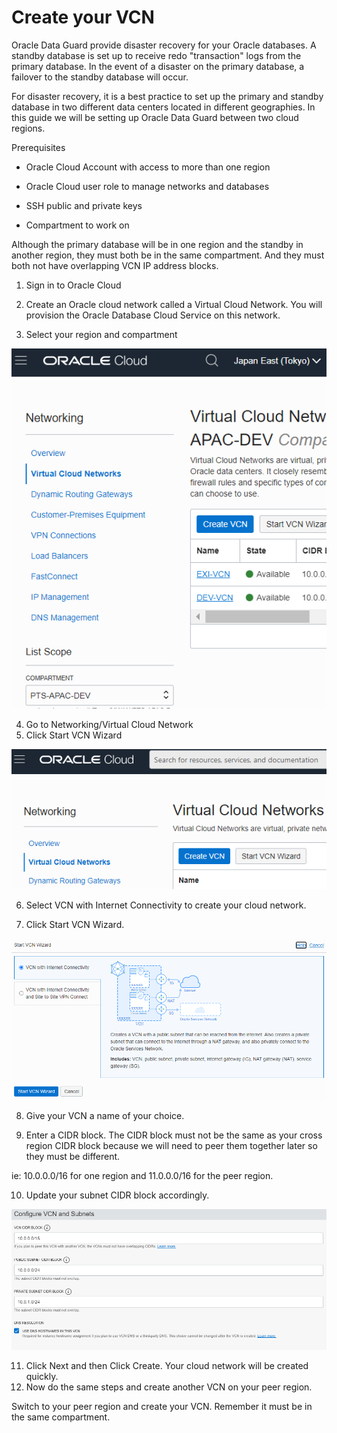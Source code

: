 # Create your VCN

Oracle Data Guard provide disaster recovery for your Oracle databases.  A standby database is set up to receive redo "transaction" logs from the primary database.  In the event of a disaster on the primary database, a failover to the standby database will occur.  

For disaster recovery, it is a best practice to set up the primary and standby database in two different data centers located in different geographies.  In this guide we will be setting up Oracle Data Guard between two cloud regions.  

Prerequisites

- Oracle Cloud Account with access to more than one region

- Oracle Cloud user role to manage networks and databases

- SSH public and private keys

- Compartment to work on


Although the primary database will be in one region and the standby in another region, they must both be in the same compartment.  And they must both not have overlapping VCN IP address blocks.

1. Sign in to Oracle Cloud

2. Create an Oracle cloud network called a Virtual Cloud Network.  You will provision the Oracle Database Cloud Service on this network.

3. Select your region and compartment


![image-20210121174143796](images\image-20210121174143796.png)

4. Go to Networking/Virtual Cloud Network
5. Click Start VCN Wizard

![image-20210121173942686](images\image-20210121173942686.png)



6. Select VCN with Internet Connectivity to create your cloud network.

7. Click Start VCN Wizard.  

![image-20210121180617626](images\image-20210121180617626.png)



8. Give your VCN a name of your choice.

9. Enter a CIDR block.  The CIDR block must not be the same as your cross region CIDR block because we will need to peer them together later so they must be different.  

ie: 10.0.0.0/16 for one region and 11.0.0.0/16 for the peer region.

10. Update your subnet CIDR block accordingly.

![image-20210121181204561](images\image-20210121181204561.png)

11. Click Next and then Click Create.  Your cloud network will be created quickly. 
12. Now do the same steps and create another VCN on your peer region.  

Switch to your peer region and create your VCN.  Remember it must be in the same compartment.





